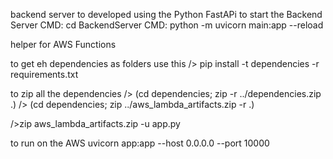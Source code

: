 backend server to developed using the Python FastAPi
to start the Backend Server 
CMD:  cd BackendServer
CMD:  python -m uvicorn main:app --reload








helper for AWS Functions

to get eh dependencies as folders use this
/> pip install -t dependencies -r requirements.txt

to zip all the dependencies
/> (cd dependencies; zip -r ../dependencies.zip .)
/> (cd dependencies; zip ../aws_lambda_artifacts.zip -r .)


/>zip aws_lambda_artifacts.zip -u app.py 

to run on the AWS
uvicorn app:app --host 0.0.0.0 --port 10000
